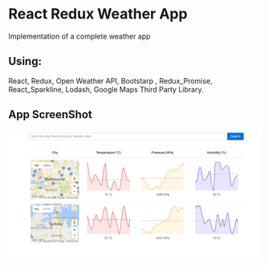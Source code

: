 # React Redux Weather App

Implementation of a complete weather app

## Using:
React, Redux, Open Weather API, Bootstarp , Redux_Promise, React_Sparkline, Lodash, Google Maps Third Party Library.

## App ScreenShot
![alt text](AppScreenshot.jpg?raw=true "Weather App Screenshot")
